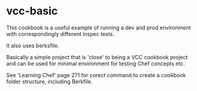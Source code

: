 # vcc-basic

This cookbook is a useful example of running a dev 
and prod environment with correspondingly different inspec tests.

It also uses berksfile.

Basically a simple project that is 'close' to being a VCC cookbook project and can be used for minimal
environment for testing Chef concepts etc.

See 'Learning Chef' page 271 for corect command to create a cookbook folder structure, including Berkfile.

